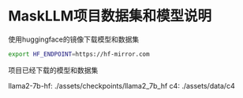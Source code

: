 # MaskLLM项目数据集和模型说明

使用huggingface的镜像下载模型和数据集

```bash
export HF_ENDPOINT=https://hf-mirror.com
```

项目已经下载的模型和数据集

llama2-7b-hf: ./assets/checkpoints/llama2_7b_hf
c4: ./assets/data/c4
